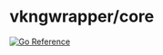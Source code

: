 # vkngwrapper/core

[![Go Reference](https://pkg.go.dev/badge/github.com/vkngwrapper/core.svg)](https://pkg.go.dev/github.com/vkngwrapper/core)
